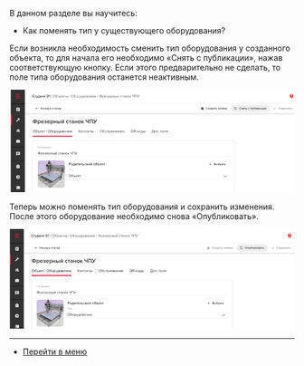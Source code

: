 В данном разделе вы научитесь:
- Как поменять тип у существующего оборудования?

Если возникла необходимость сменить тип оборудования у созданного объекта, то для начала его необходимо «Снять с публикации», нажав соответствующую кнопку. Если этого предварительно не сделать, то поле типа оборудования останется неактивным.

![coot1.png](/attachments/images/FAQ/USER/ChangeOfObjectType/coot1.png)

Теперь можно поменять тип оборудования и сохранить изменения.  После этого оборудование необходимо снова «Опубликовать».

![coot2.png](/attachments/images/FAQ/USER/ChangeOfObjectType/coot2.png)


___
- [Перейти в меню](http://wiki.hubex.ru)
